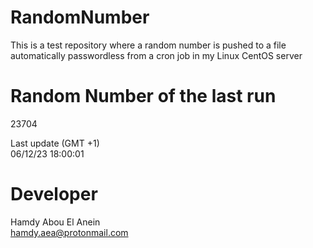 # RandomNumber    
This is a test repository where a random number is pushed to a file automatically passwordless from a cron job in my Linux CentOS server    
# Random Number of the last run   
23704
      
Last update (GMT +1)    
06/12/23 18:00:01
# Developer    
Hamdy Abou El Anein   
hamdy.aea@protonmail.com
